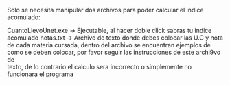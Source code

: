 Solo se necesita manipular dos archivos para poder calcular el indice acomulado:

CuantoLlevoUnet.exe -> Ejecutable, al hacer doble click sabras tu indice acomulado 
notas.txt -> Archivo de texto donde debes colocar las U.C y nota de cada materia cursada, dentro del archivo se
             encuentran ejemplos de como se deben colocar, por favor seguir las instrucciones de este archi9vo de                     
             texto, de lo contrario el calculo sera incorrecto o simplemente no funcionara el programa
